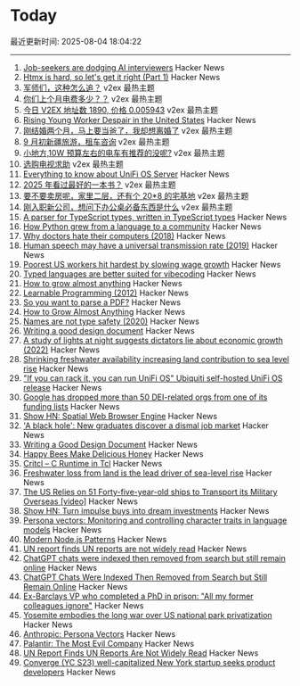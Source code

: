 # Today

最近更新时间: 2025-08-04 18:04:22

--- 
1. [Job-seekers are dodging AI interviewers](https://fortune.com/2025/08/03/ai-interviewers-job-seekers-unemployment-hiring-hr-teams/) Hacker News
2. [Htmx is hard, so let's get it right (Part 1)](https://github.com/BookOfCooks/blog/blob/master/htmx-is-hard-so-lets-get-it-right.md) Hacker News
3. [军师们，这种怎么追？](https://www.v2ex.com/t/1149839) v2ex 最热主题
4. [你们上个月电费多少？？](https://www.v2ex.com/t/1149791) v2ex 最热主题
5. [今日 V2EX 地址数 1890, 价格 0.005943](https://www.v2ex.com/t/1149690) v2ex 最热主题
6. [Rising Young Worker Despair in the United States](https://www.nber.org/papers/w34071) Hacker News
7. [刚结婚两个月，马上要当爸了，我却想离婚了](https://www.v2ex.com/t/1149778) v2ex 最热主题
8. [9 月初新疆旅游，租车咨询](https://www.v2ex.com/t/1149701) v2ex 最热主题
9. [小地方,10W 预算左右的电车有推荐的没呢?](https://www.v2ex.com/t/1149700) v2ex 最热主题
10. [选购电视求助](https://www.v2ex.com/t/1149698) v2ex 最热主题
11. [Everything to know about UniFi OS Server](https://deluisio.com/networking/unifi/2025/08/03/everything-you-need-to-know-about-unifi-os-server-before-you-waste-time-testing-it/) Hacker News
12. [2025 年看过最好的一本书？](https://www.v2ex.com/t/1149709) v2ex 最热主题
13. [要不要卖房呢，家里二层，还有个 20*8 的宅基地](https://www.v2ex.com/t/1149685) v2ex 最热主题
14. [刚入职新公司，想问下办公桌必备东西是什么](https://www.v2ex.com/t/1149672) v2ex 最热主题
15. [A parser for TypeScript types, written in TypeScript types](https://github.com/easrng/tsints) Hacker News
16. [How Python grew from a language to a community](https://thenewstack.io/how-python-grew-from-a-language-to-a-community/) Hacker News
17. [Why doctors hate their computers (2018)](https://www.newyorker.com/magazine/2018/11/12/why-doctors-hate-their-computers) Hacker News
18. [Human speech may have a universal transmission rate (2019)](https://www.science.org/content/article/human-speech-may-have-universal-transmission-rate-39-bits-second) Hacker News
19. [Poorest US workers hit hardest by slowing wage growth](https://www.ft.com/content/cfb77a53-fef8-4382-b102-c217e0aa4b25) Hacker News
20. [Typed languages are better suited for vibecoding](https://solmaz.io/typed-languages-are-better-suited-for-vibecoding) Hacker News
21. [How to grow almost anything](https://howtogrowalmostanything.notion.site/htgaa25) Hacker News
22. [Learnable Programming (2012)](https://worrydream.com/LearnableProgramming/) Hacker News
23. [So you want to parse a PDF?](https://eliot-jones.com/2025/8/pdf-parsing-xref) Hacker News
24. [How to Grow Almost Anything](https://howtogrowalmostanything.notion.site/htgaa25) Hacker News
25. [Names are not type safety (2020)](https://lexi-lambda.github.io/blog/2020/11/01/names-are-not-type-safety/) Hacker News
26. [Writing a good design document](https://grantslatton.com/how-to-design-document) Hacker News
27. [A study of lights at night suggests dictators lie about economic growth (2022)](https://www.economist.com/graphic-detail/2022/09/29/a-study-of-lights-at-night-suggests-dictators-lie-about-economic-growth) Hacker News
28. [Shrinking freshwater availability increasing land contribution to sea level rise](https://news.asu.edu/20250725-environment-and-sustainability-new-global-study-shows-freshwater-disappearing-alarming) Hacker News
29. ["If you can rack it, you can run UniFi OS" Ubiquiti self-hosted UniFi OS release](https://deluisio.com/networking/unifi/2025/08/03/everything-you-need-to-know-about-unifi-os-server-before-you-waste-time-testing-it/) Hacker News
30. [Google has dropped more than 50 DEI-related orgs from one of its funding lists](https://www.cnbc.com/2025/08/01/google-dropped-50-dei-groups-from-funding-list-.html) Hacker News
31. [Show HN: Spatial Web Browser Engine](https://m-creativelab.github.io/jsar-runtime/) Hacker News
32. ['A black hole': New graduates discover a dismal job market](https://www.nbcnews.com/business/economy/job-market-report-college-student-graduates-ai-trump-tariffs-rcna221693) Hacker News
33. [Writing a Good Design Document](https://grantslatton.com/how-to-design-document) Hacker News
34. [Happy Bees Make Delicious Honey](https://shop.bouldervalleyhoney.com/pages/boulder-valley-honey-happy-bees-make-delicious-honey%e2%84%a2) Hacker News
35. [Critcl – C Runtime in Tcl](https://andreas-kupries.github.io/critcl/) Hacker News
36. [Freshwater loss from land is the lead driver of sea-level rise](https://news.asu.edu/20250725-environment-and-sustainability-new-global-study-shows-freshwater-disappearing-alarming) Hacker News
37. [The US Relies on 51 Forty-five-year-old ships to Transport its Military Overseas [video]](https://www.youtube.com/watch?v=tDHsfDCWWcE) Hacker News
38. [Show HN: Turn impulse buys into dream investments](https://www.nopeit.app) Hacker News
39. [Persona vectors: Monitoring and controlling character traits in language models](https://www.anthropic.com/research/persona-vectors) Hacker News
40. [Modern Node.js Patterns](https://kashw1n.com/blog/nodejs-2025/) Hacker News
41. [UN report finds UN reports are not widely read](https://www.reuters.com/world/un-report-finds-united-nations-reports-are-not-widely-read-2025-08-01/) Hacker News
42. [ChatGPT chats were indexed then removed from search but still remain online](https://growtika.com/chatgpt-shared-chats-seo-indexing-privacy-leak/) Hacker News
43. [ChatGPT Chats Were Indexed Then Removed from Search but Still Remain Online](https://growtika.com/chatgpt-shared-chats-seo-indexing-privacy-leak/) Hacker News
44. [Ex-Barclays VP who completed a PhD in prison: "All my former colleagues ignore"](https://www.efinancialcareers.com/news/carlo-palombo) Hacker News
45. [Yosemite embodies the long war over US national park privatization](https://theconversation.com/yosemite-embodies-the-long-war-over-us-national-park-privatization-261133) Hacker News
46. [Anthropic: Persona Vectors](https://www.anthropic.com/research/persona-vectors) Hacker News
47. [Palantir: The Most Evil Company](https://politicaleconomist.substack.com/p/palantir-the-worlds-most-evil-company) Hacker News
48. [UN Report Finds UN Reports Are Not Widely Read](https://www.reuters.com/world/un-report-finds-united-nations-reports-are-not-widely-read-2025-08-01/) Hacker News
49. [Converge (YC S23) well-capitalized New York startup seeks product developers](https://www.runconverge.com/careers) Hacker News
